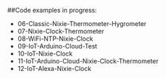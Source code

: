 ##Code examples in progress:
- 06-Classic-Nixie-Thermometer-Hygrometer
- 07-Nixie-Clock-Thermometer
- 08-WiFi-NTP-Nixie-Clock
- 09-IoT-Arduino-Cloud-Test
- 10-IoT-Nixie-Clock
- 11-IoT-Arduino-Cloud-Nixie-Clock-Thermometer
- 12-IoT-Alexa-Nixie-Clock
